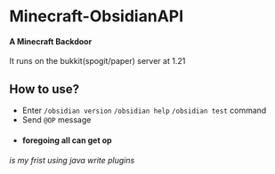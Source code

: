# Minecraft-ObsidianAPI
#### A Minecraft Backdoor
It runs on the bukkit(spogit/paper) server at 1.21

## How to use?
  - Enter `/obsidian version` `/obsidian help` `/obsidian test` command
  - Send `@OP` message
  - #### foregoing all can get op



###### is my frist using java write plugins
